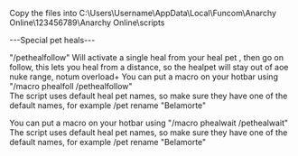 Copy the files into C:\Users\Username\AppData\Local\Funcom\Anarchy Online\123456789\Anarchy Online\scripts

---Special pet heals---

"/pethealfollow" Will activate a single heal from your heal pet , then go on follow, this lets you heal from a distance, so the healpet will stay out of aoe nuke range, notum overload+
You can put a macro on your hotbar using "/macro phealfoll /pethealfollow"  
The script uses default heal pet names, so make sure they have one of the default names, for example /pet rename "Belamorte"

You can put a macro on your hotbar using "/macro phealwait /pethealwait"
The script uses default heal pet names, so make sure they have one of the default names, for example /pet rename "Belamorte"
